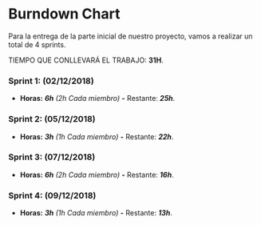 # Burndown Chart

Para la entrega de la parte inicial de nuestro proyecto, vamos a realizar un total de 4 sprints.

TIEMPO QUE CONLLEVARÁ EL TRABAJO: **31H**.

### Sprint 1: (02/12/2018)

- **Horas:** _**6h** (2h Cada miembro)_ **-** Restante: _**25h**_.

### Sprint 2: (05/12/2018)

- **Horas:** _**3h** (1h Cada miembro)_ **-** Restante: _**22h**_.

### Sprint 3: (07/12/2018)

- **Horas:** _**6h** (2h Cada miembro)_ **-** Restante: _**16h**_.

### Sprint 4: (09/12/2018)

- **Horas:** _**3h** (1h Cada miembro)_ **-** Restante: _**13h**_.

